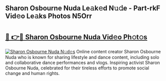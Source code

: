 ## Sharon Osbourne Nuda Le𝚊k𝚎d N𝚞𝚍e - Part-rkF Vid𝚎o Le𝚊ks Photos N5Orr

# <h2><a href="http://fbbgyba.evod.top/?m=Sharon+Osbourne+Nuda">🔗 👉🔴 Sharon Osbourne Nuda Vid𝚎o Ph𝚘t𝚘s</a></h2>

[![Sharon Osbourne Nuda N𝚞d𝚎s](https://i.imgur.com/8V9OHl7.gif)](http://fbbgyba.evod.top/?m=Sharon+Osbourne+Nuda)
Online content creator Sharon Osbourne Nuda who is known for sharing lifestyle and dance content, including solo and collaborative dance performances and vlogs. Inspiring activist Sharon Osbourne Nuda, celebrated for their tireless efforts to promote social change and human rights. 
